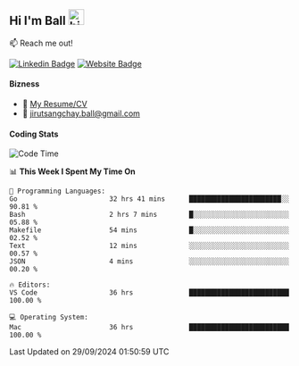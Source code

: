 ## Hi I'm Ball <img src="https://user-images.githubusercontent.com/1303154/88677602-1635ba80-d120-11ea-84d8-d263ba5fc3c0.gif" width="28px" height="28px" alt="hi">
 
:mailbox: Reach me out!

[![Linkedin Badge](https://img.shields.io/badge/-Jirut-0e76a8?style=flat&labelColor=0e76a8&logo=linkedin&logoColor=white)](https://www.linkedin.com/in/jirut-sangchay-338370251)
[![Website Badge](https://img.shields.io/badge/Website-184aa8?logo=website&logoColor=)](https://resume-jirut.web.app)

<!-- TODO: Add last video link -->
#### Bizness
- :paperclip: [My Resume/CV](https://github.com/Jirut01/Jirut01/blob/main/resume_jirut.pdf)
- :email: jirutsangchay.ball@gmail.com

#### Coding Stats


<!--START_SECTION:waka-->
![Code Time](http://img.shields.io/badge/Code%20Time-1%2C579%20hrs%2035%20mins-blue)

📊 **This Week I Spent My Time On** 

```text
💬 Programming Languages: 
Go                       32 hrs 41 mins      ███████████████████████░░   90.81 % 
Bash                     2 hrs 7 mins        █░░░░░░░░░░░░░░░░░░░░░░░░   05.88 % 
Makefile                 54 mins             █░░░░░░░░░░░░░░░░░░░░░░░░   02.52 % 
Text                     12 mins             ░░░░░░░░░░░░░░░░░░░░░░░░░   00.57 % 
JSON                     4 mins              ░░░░░░░░░░░░░░░░░░░░░░░░░   00.20 % 

🔥 Editors: 
VS Code                  36 hrs              █████████████████████████   100.00 % 

💻 Operating System: 
Mac                      36 hrs              █████████████████████████   100.00 % 
```


 Last Updated on 29/09/2024 01:50:59 UTC
<!--END_SECTION:waka-->
